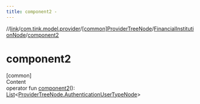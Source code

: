 ```yaml
---
title: component2 -
---
```

//[link](../../../index.md)/[com.tink.model.provider](../../index.md)/[[common]ProviderTreeNode](../index.md)/[FinancialInstitutionNode](index.md)/[component2](component2.md)



# component2  
[common]  
Content  
operator fun [component2](component2.md)(): [List](https://kotlinlang.org/api/latest/jvm/stdlib/kotlin.collections/-list/index.html)<[ProviderTreeNode.AuthenticationUserTypeNode](../-authentication-user-type-node/index.md)>  



